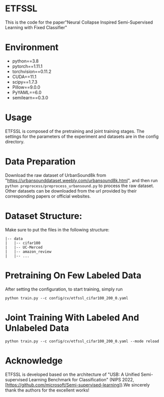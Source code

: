 # ETFSSL
This is the code for the paper"Neural Collapse Inspired Semi-Supervised Learning with Fixed Classifier"

# Environment
- python==3.8
- pytorch==1.11.1
- torchvision==0.11.2
- CUDA==11.1
- scipy==1.7.3
- Pillow==9.0.0
- PyYAML==6.0
- semilearn==0.3.0
# Usage
ETFSSL is composed of the pretraining and joint training stages. The settings for the parameters of the experiment and datasets are in the config directory.
# Data Preparation
Download the raw dataset of UrbanSound8k from "https://urbansounddataset.weebly.com/urbansound8k.html", and then run ```
python preprocess/preprocess_urbansound.py ``` to process the raw dataset. Other datasets can be downloaded from the url provided by their corresponding papers or official websites.
# Dataset Structure:
Make sure to put the files in the following structure:
```
|-- data
|   |-- cifar100
|   |-- UC-Merced
|   |-- amazon_review
|   |-- ...
```
# Pretraining On Few Labeled Data
After setting the configuration, to start training, simply run
```
python train.py --c config/cv/etfssl_cifar100_200_0.yaml 
```
# Joint Training With Labeled And Unlabeled Data
```
python train.py --c config/cv/etfssl_cifar100_200_0.yaml --mode reload
```
# Acknowledge
ETFSSL is developed based on the architecture of "USB: A Unified Semi-supervised Learning Benchmark for Classification" (NIPS 2022,[https://github.com/microsoft/Semi-supervised-learning]).We sincerely thank the authors for the excellent works!
